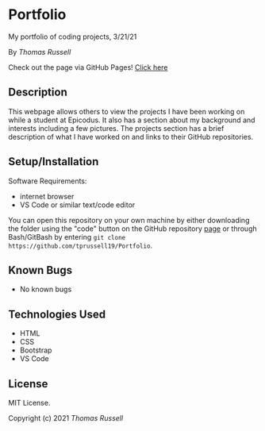 # Portfolio

My portfolio of coding projects, 3/21/21

By _Thomas Russell_

Check out the page via GitHub Pages! [Click here](https://tprussell19.github.io/Portfolio)

## Description

This webpage allows others to view the projects I have been working on while a student at Epicodus. It also has a section about my background and interests including a few pictures. The projects section has a brief description of what I have worked on and links to their GitHub repositories.

## Setup/Installation

Software Requirements:

* internet browser
* VS Code or similar text/code editor

You can open this repository on your own machine by either downloading the folder using the "code" button on the GitHub repository [page](https://github.com/tprussell19/Portfolio) or through Bash/GitBash by entering `git clone https://github.com/tprussell19/Portfolio`. 

## Known Bugs

* No known bugs

## Technologies Used

* HTML
* CSS
* Bootstrap
* VS Code

## License

MIT License.

Copyright (c) 2021 _Thomas Russell_